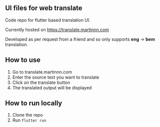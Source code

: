 ## UI files for web translate
Code repo for flutter based translation UI.

Currently hosted on https://translate.martinnn.com

Developed as per request from a friend and so only supports **eng** -> **bem** translation.

## How to use

1. Go to translate.martinnn.com
2. Enter the source text you want to translate
3. Click on the translate button
4. The translated output will be displayed

## How to run locally

1. Clone the repo
2. Run `flutter run`
